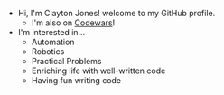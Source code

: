 - Hi, I'm Clayton Jones! welcome to my GitHub profile.
   - I'm also on [Codewars](https://www.codewars.com/users/clayrock78)!
- I'm interested in...
   - Automation
   - Robotics
   - Practical Problems
   - Enriching life with well-written code
   - Having fun writing code

<!---
clayrock78/clayrock78 is a ✨ special ✨ repository because its `README.md` (this file) appears on your GitHub profile.
You can click the Preview link to take a look at your changes.
--->
